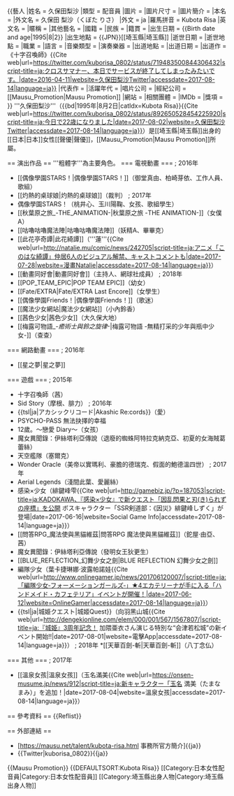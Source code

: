 {{藝人
|姓名 = 久保田梨沙
|類型 = 配音員
|圖片 =
|圖片尺寸 =
|圖片簡介 =
|本名 =
|外文名 = 久保田 梨沙（くぼた りさ）
|外文 = ja
|羅馬拼音 = Kubota Risa
|英文名 =
|暱稱 =
|其他藝名 =
|國籍 =
|民族 =
|籍貫 =
|出生日期 = {{Birth date and age|1995|8|2}}
|出生地點 = {{JPN}}[[埼玉縣|埼玉縣]]
|逝世日期 =
|逝世地點 =
|職業 =
|語言 =
|音樂類型 =
|演奏樂器 =
|出道地點 =
|出道日期 =
|出道作 = 《十字召喚師》<ref>{{Cite web|url=https://twitter.com/kuborisa_0802/status/719483500844306432|script-title=ja:クロスサマナー、本日でサービスが終了してしまったみたいです。|date=2016-04-11|website=久保田梨沙Twitter|accessdate=2017-08-14|language=ja}}</ref>
|代表作 =
|活躍年代 =
|唱片公司 =
|經紀公司 = [[Mausu_Promotion|Mausu Promotion]]
|網站 =
|相關團體 =
|IMDb =
|獎項 =
}}
'''久保田梨沙'''（{{bd|1995年|8月2日|catIdx=Kubota Risa}}<ref>{{Cite web|url=https://twitter.com/kuborisa_0802/status/892650528454225920|script-title=ja:今日で22歳になりました|date=2017-08-02|website=久保田梨沙Twitter|accessdate=2017-08-14|language=ja}}</ref>）是[[埼玉縣|埼玉縣]]出身的[[日本|日本]]女性[[聲優|聲優]]，[[Mausu_Promotion|Mausu Promotion]]所屬。

== 演出作品 ==
'''粗體字'''為主要角色。
=== 電視動畫 ===
; 2016年
* [[偶像學園STARS！|偶像學園STARS！]]（御堂真由、柏崎芽依、工作人員、歌組）
* [[灼熱的桌球娘|灼熱的桌球娘]]（裁判）
; 2017年
* 偶像學園STARS！（桃井心、玉川陽鞠、女孩、歌組學生）
* [[秋葉原之旅_-THE_ANIMATION-|秋葉原之旅 -THE ANIMATION-]]（女僕A）
* [[咕嚕咕嚕魔法陣|咕嚕咕嚕魔法陣]]（妖精A、畢畢克）
* [[此花亭奇譚|此花綺譚]]（'''蓮'''<ref>{{Cite web|url=http://natalie.mu/comic/news/242705|script-title=ja:アニメ「このはな綺譚」仲居6人のビジュアル解禁、キャストコメントも|date=2017-07-28|website=漫畫Natalie|accessdate=2017-08-14|language=ja}}</ref>）
* [[動畫同好會|動畫同好會]]（主持人、網球社成員）
; 2018年
* [[POP_TEAM_EPIC|POP TEAM EPIC]]（幼女）
* [[Fate/EXTRA|Fate/EXTRA Last Encore]]（女學生）
* [[偶像學園Friends！|偶像學園Friends！]]（歌迷）
* [[魔法少女網站|魔法少女網站]]（小內鈴香）
* [[茜色少女|茜色少女]]（大久保大地）
* [[梅露可物語_-_癒術士與鈴之旋律_-|梅露可物語 -無精打采的少年與瓶中少女-]]（查查）

=== 網路動畫 ===
; 2016年
* [[星之夢|星之夢]]

=== 遊戲 ===
; 2015年
* 十字召喚師（茜）
* Sid Story（摩根、腓力）
; 2016年
* {{tsl|ja|アカシックリコード|Akashic Re:cords}}（愛）
* PSYCHO-PASS 無法抉擇的幸福
* 12歲。～戀愛 Diary～（女孩）
* 魔女異聞錄：伊絲塔利亞傳說（退廢的蜘蛛阿特拉克納克亞、初夏的女海賊葛蕾絲）
* 天空艦隊（塞爾克）
* Wonder Oracle（美帝以實瑪利、豪膽的德瑞克、假面的鮑德溫四世）
; 2017年
* Aerial Legends（淺間此葉、愛麗絲）
* 感染×少女（緋鍵峰雫<ref>{{Cite web|url=http://gamebiz.jp/?p=187053|script-title=ja:KADOKAWA、『感染×少女』で新クエスト「因乱閃果と刃(き)られずの座標」を公開 ボスキャラクター「SSR剣道部：《因災》緋鍵峰しずく」が登場|date=2017-06-16|website=Social Game Info|accessdate=2017-08-14|language=ja}}</ref>）
* [[問答RPG_魔法使與黑貓維茲|問答RPG 魔法使與黑貓維茲]]（鉈屋·由亞、茜）
* 魔女異聞錄：伊絲塔利亞傳說（發明女王狄更生）
* [[BLUE_REFLECTION_幻舞少女之劍|BLUE REFLECTION 幻舞少女之劍]]
* 編隊少女（葉卡捷琳娜·波露帕諾娃<ref>{{Cite web|url=http://www.onlinegamer.jp/news/201706120007/|script-title=ja:「編隊少女‐フォーメーションガールズ‐」★4エカテリーナが手に入る「ハンドメイド・カフェテリア」イベントが開催！|date=2017-06-12|website=OnlineGamer|accessdate=2017-08-14|language=ja}}</ref>）
* {{tsl|ja|城姫クエスト|城姬Quest}}（向羽黑山城<ref>{{Cite web|url=http://dengekionline.com/elem/000/001/567/1567807/|script-title=ja:『城姫』3周年記念！ 加隈亜衣さん演じる特別な“会津若松城”の新イベント開始!!|date=2017-08-01|website=電擊App|accessdate=2017-08-14|language=ja}}</ref>）
; 2018年
*[[天華百劍-斬|天華百劍-斬]]（八丁念仏）

=== 其他 ===
; 2017年
* [[溫泉女孩|溫泉女孩]]（玉名滿美<ref>{{Cite web|url=https://onsen-musume.jp/news/912|script-title=ja:新キャラクター「玉名 満美（たまな まみ）」を追加！|date=2017-08-04|website=溫泉女孩|accessdate=2017-08-14|language=ja}}</ref>）

== 參考資料 ==
{{Reflist}}

== 外部連結 ==
* [https://mausu.net/talent/kubota-risa.html 事務所官方簡介]{{ja}}
* {{Twitter|kuborisa_0802}}{{ja}}

{{Mausu Promotion}}
{{DEFAULTSORT:Kubota Risa}}
[[Category:日本女性配音員|Category:日本女性配音員]]
[[Category:埼玉縣出身人物|Category:埼玉縣出身人物]]